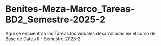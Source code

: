# Benites-Meza-Marco_Tareas-BD2_Semestre-2025-2
Aquí se encuentran las Tareas Individuales desarrolladas en el curso de Base de Datos II - Semestre 2025-2
